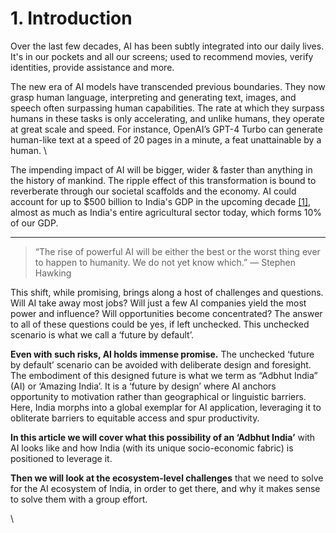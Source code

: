 # 1. Introduction

Over the last few decades, AI has been subtly integrated into our daily lives. It's in our pockets and all our screens; used to recommend movies, verify identities, provide assistance and more.

The new era of AI models have transcended previous boundaries. They now grasp human language, interpreting and generating text, images, and speech often surpassing human capabilities. The rate at which they surpass humans in these tasks is only accelerating, and unlike humans, they operate at great scale and speed. For instance, OpenAI’s GPT-4 Turbo can generate human-like text at a speed of 20 pages in a minute, a feat unattainable by a human. \


The impending impact of AI will be bigger, wider & faster than anything in the history of mankind. The ripple effect of this transformation is bound to reverberate through our societal scaffolds and the economy. AI could account for up to $500 billion to India's GDP in the upcoming decade [\[1\]](https://www.thehindubusinessline.com/info-tech/ai-adoption-to-add-500-billion-to-gdp-by-2025-nasscom-report/article65557176.ece), almost as much as India's entire agricultural sector today, which forms 10% of our GDP.&#x20;

***

> “The rise of powerful AI will be either the best or the worst thing ever to happen to humanity. We do not yet know which.” — Stephen Hawking

This shift, while promising, brings along a host of challenges and questions. Will AI take away most jobs? Will just a few AI companies yield the most power and influence? Will opportunities become concentrated? The answer to all of these questions could be yes, if left unchecked. This unchecked scenario is what we call a ‘future by default’.&#x20;



**Even with such risks, AI holds immense promise.** The unchecked ‘future by default’ scenario can be avoided with deliberate design and foresight. The embodiment of this designed future is what we term as “Adbhut India” (AI)  or ‘Amazing India’. It is a ‘future by design’ where AI anchors opportunity to motivation rather than geographical or linguistic barriers. Here, India morphs into a global exemplar for AI application, leveraging it to obliterate barriers to equitable access and spur productivity.



**In this article we will cover what this possibility of an ‘Adbhut India’** with AI looks like and how India (with its unique socio-economic fabric) is positioned to leverage it.



**Then we will look at the ecosystem-level challenges** that we need to solve for the AI ecosystem of India, in order to get there, and why it makes sense to solve them with a group effort.

\
